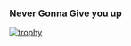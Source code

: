 ### Never Gonna Give you up

[![trophy](https://github-profile-trophy.vercel.app/?username=ryo-ma)](https://github.com/ryo-ma/github-profile-trophy)
